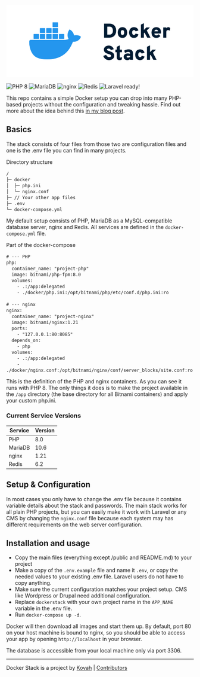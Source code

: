 ![Docker Stack](public/docker_stack_banner.jpg)

![PHP 8](https://img.shields.io/badge/PHP-8.0-8892BF.svg)
![MariaDB](https://img.shields.io/badge/Database_Server-MariaDB_10.6-c0765a.svg)
![nginx](https://img.shields.io/badge/Webserver-nginx_1.21-009447.svg)
![Redis](https://img.shields.io/badge/Cache_Engine-Redis_6-D92A2A.svg)
![Laravel ready!](https://img.shields.io/badge/Laravel-Ready_✔-e74430.svg)

This repo contains a simple Docker setup you can drop into many PHP-based projects without the configuration and tweaking hassle. Find out more about the idea behind this [in my blog post](https://blog.kovah.de/en/5gw1x8-a-drop-in-docker-stack-for-php-app/).


## Basics

The stack consists of four files from those two are configuration files and one is the .env file you can find in many projects.

Directory structure
```
/
├─ docker
│  ├─ php.ini
│  └─ nginx.conf
├─ // Your other app files
├─ .env
└─ docker-compose.yml
```

My default setup consists of PHP, MariaDB as a MySQL-compatible database server, nginx and Redis. All services are defined in the `docker-compose.yml` file.

Part of the docker-compose
```
# --- PHP
php:
  container_name: "project-php"
  image: bitnami/php-fpm:8.0
  volumes:
    - .:/app:delegated
    - ./docker/php.ini:/opt/bitnami/php/etc/conf.d/php.ini:ro

# --- nginx
nginx:
  container_name: "project-nginx"
  image: bitnami/nginx:1.21
  ports:
    - "127.0.0.1:80:8085"
  depends_on:
    - php
  volumes:
    - .:/app:delegated
    - ./docker/nginx.conf:/opt/bitnami/nginx/conf/server_blocks/site.conf:ro
```

This is the definition of the PHP and nginx containers. As you can see it runs with PHP 8. The only things it does is to make the project available in the `/app` directory (the base directory for all Bitnami containers) and apply your custom php.ini.

### Current Service Versions

| Service  | Version  |
| -------- | -------- |
| PHP      | 8.0      |
| MariaDB  | 10.6     |
| nginx    | 1.21     |
| Redis    | 6.2      |


## Setup & Configuration

In most cases you only have to change the .env file because it contains variable details about the stack and passwords. The main stack works for all plain PHP projects, but you can easily make it work with Laravel or any CMS by changing the `nginx.conf` file because each system may has different requirements on the web server configuration.


## Installation and usage

* Copy the main files (everything except /public and README.md) to your project
* Make a copy of the `.env.example` file and name it `.env`, or copy the needed values to your existing .env file. Laravel users do not have to copy anything.
* Make sure the current configuration matches your project setup. CMS like Wordpress or Drupal need additional configuration.
* Replace `dockerstack` with your own project name in the `APP_NAME` variable in the .env file.
* Run `docker-compose up -d`.

Docker will then download all images and start them up. By default, port 80 on your host machine is bound to nginx, so you should be able to access your app by opening `http://localhost` in your browser.

The database is accessible from your local machine only via port 3306.


---

Docker Stack is a project by [Kovah](https://kovah.de) | [Contributors](https://github.com/Kovah/Docker-Stack/graphs/contributors)
